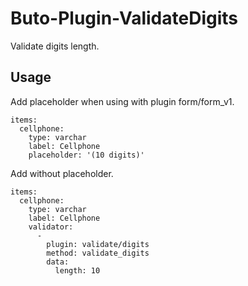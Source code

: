 # Buto-Plugin-ValidateDigits
Validate digits length.

## Usage
Add placeholder when using with plugin form/form_v1.
```
items:
  cellphone:
    type: varchar
    label: Cellphone
    placeholder: '(10 digits)'
```
Add without placeholder.
```
items:
  cellphone:
    type: varchar
    label: Cellphone
    validator:
      -
        plugin: validate/digits
        method: validate_digits
        data:
          length: 10
```
